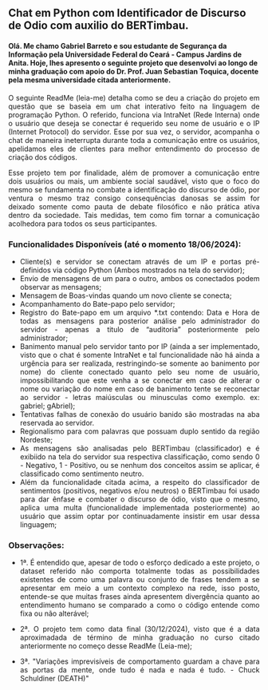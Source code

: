 ## Chat em Python com Identificador de Discurso de Odio com auxilio do BERTimbau.

#### Olá. Me chamo Gabriel Barreto e sou estudante de Segurança da Informação pela Universidade Federal do Ceará - Campus Jardins de Anita. Hoje, lhes apresento o seguinte projeto que desenvolvi ao longo de minha graduação com apoio do Dr. Prof. Juan Sebastian Toquica, docente pela mesma universidade citada anteriormente.

<div style="text-align: justify;">

  O seguinte ReadMe (leia-me) detalha como se deu a criação do projeto em questão que se baseia em um chat interativo feito na linguagem de programação Python. O referido, funciona via IntraNet (Rede Interna) onde o usuário que deseja se conectar é requerido seu nome de usuário e o IP (Internet Protocol) do servidor. Esse por sua vez, o servidor, acompanha o chat de maneira ineterrupta durante toda a comunicação entre os usuários, apelidamos eles de clientes para melhor entendimento do processo de criação dos códigos.
  
  Esse projeto tem por finalidade, além de promover a comunicação entre dois usuários ou mais, um ambiente social saudável, visto que o foco do mesmo se fundamenta no combate a identificação do discurso de ódio, por ventura o mesmo traz consigo consequências danosas se assim for deixado somente como pauta de debate filosófico e não prática ativa dentro da sociedade. Tais medidas, tem como fim tornar a comunicação acolhedora para todos os seus participantes.

### Funcionalidades Disponíveis (até o momento 18/06/2024):

- Cliente(s) e servidor se conectam através de um IP e portas pré-definidos via código Python (Ambos mostrados na tela do servidor);
- Envio de mensagens de um para o outro, ambos os conectados podem observar as mensagens;
- Mensagem de Boas-vindas quando um novo cliente se conecta;
- Acompanhamento do Bate-papo pelo servidor;
- Registro do Bate-papo em um arquivo *.txt contendo: Data e Hora de todas as mensagens para posterior análise pelo administrador do servidor - apenas a titulo de “auditoria” posteriormente pelo administrador;
- Banimento manual pelo servidor tanto por IP (ainda a ser implementado, visto que o chat é somente IntraNet e tal funcionalidade não há ainda a urgência para ser realizada, restringindo-se somente ao banimento por nome) do cliente conectado quanto pelo seu nome de usuário, impossibilitando que este venha a se conectar em caso de alterar o nome ou variação do nome em caso de banimento tente se reconectar ao servidor - letras maiúsculas ou minusculas como exemplo. ex: gabriel; gAbriel);
- Tentativas falhas de conexão do usuário banido são mostradas na aba reservada ao servidor.
- Regionalismo para com palavras que possuam duplo sentido da região Nordeste;
- As mensagens são analisadas pelo BERTimbau (classificador) e é exibiido na tela do servidor sua respectiva classificação, como sendo 0 - Negativo, 1 - Positivo, ou se nenhum dos conceitos assim se aplicar, é classificado como sentimento neutro.
- Além da funcionalidade citada acima, a respeito do classificador de sentimentos (positivos, negativos e/ou neutros) o BERTimbau foi usado para dar ênfase e combater o discurso de ódio, visto que o mesmo, aplica uma multa (funcionalidade implementada posteriormente) ao usuário que assim optar por continuadamente insistir em usar dessa linguagem;

### Observações:
- 1ª. É entendido que, apesar de todo o esforço dedicado a este projeto, o dataset referido não comporta totalmente todas as possibilidades existentes de como uma palavra ou conjunto de frases tendem a se apresentar em meio a um contexto complexo na rede, isso posto, entende-se que muitas frases ainda apresentem divergência quanto ao entendimento humano se comparado a como o código entende como fixa ou não alterável;

- 2ª. O projeto tem como data final (30/12/2024), visto que é a data aproximadada de término de minha graduação no curso citado anteriormente no começo desse ReadMe (Leia-me);

- 3ª. "Variações imprevisíveis de comportamento guardam a chave para as portas da mente, onde tudo é nada e nada é tudo. - Chuck Schuldiner (DEATH)"
